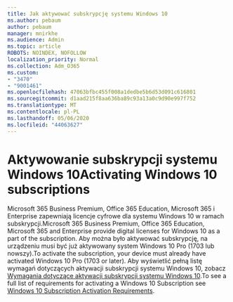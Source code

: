 ```yaml
---
title: Jak aktywować subskrypcję systemu Windows 10
ms.author: pebaum
author: pebaum
manager: mnirkhe
ms.audience: Admin
ms.topic: article
ROBOTS: NOINDEX, NOFOLLOW
localization_priority: Normal
ms.collection: Adm_O365
ms.custom:
- "3470"
- "9001461"
ms.openlocfilehash: 47063bfbc455f008a1dedbe5b6d53d091c616801
ms.sourcegitcommit: d1aad215f8aa636ba89c93a13a0c9d90e997f752
ms.translationtype: MT
ms.contentlocale: pl-PL
ms.lasthandoff: 05/06/2020
ms.locfileid: "44063627"
---
```

# <a name="activating-windows-10-subscriptions"></a><span data-ttu-id="1f836-102">Aktywowanie subskrypcji systemu Windows 10</span><span class="sxs-lookup"><span data-stu-id="1f836-102">Activating Windows 10 subscriptions</span></span>

<span data-ttu-id="1f836-103">Microsoft 365 Business Premium, Office 365 Education, Microsoft 365 i Enterprise zapewniają licencje cyfrowe dla systemu Windows 10 w ramach subskrypcji.</span><span class="sxs-lookup"><span data-stu-id="1f836-103">Microsoft 365 Business Premium, Office 365 Education, Microsoft 365 and Enterprise provide digital licenses for Windows 10 as a part of the subscription.</span></span> <span data-ttu-id="1f836-104">Aby można było aktywować subskrypcję, na urządzeniu musi być już aktywowany system Windows 10 Pro (1703 lub nowszy).</span><span class="sxs-lookup"><span data-stu-id="1f836-104">To activate the subscription, your device must already have activated Windows 10 Pro (1703 or later).</span></span> <span data-ttu-id="1f836-105">Aby wyświetlić pełną listę wymagań dotyczących aktywacji subskrypcji systemu Windows 10, zobacz [Wymagania dotyczące aktywacji subskrypcji systemu Windows 10](https://docs.microsoft.com/windows/deployment/windows-10-subscription-activation#requirements).</span><span class="sxs-lookup"><span data-stu-id="1f836-105">To see a full list of requirements for activating a Windows 10 Subscription see [Windows 10 Subscription Activation Requirements](https://docs.microsoft.com/windows/deployment/windows-10-subscription-activation#requirements).</span></span>
